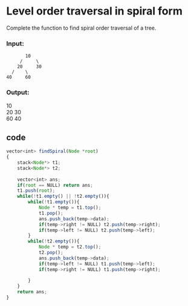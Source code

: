 
# Level order traversal in spiral form

Complete the function to find spiral order traversal of a tree.

### Input:

           10
         /     \
        20     30
      /    \
    40     60

### Output:

10\
20 30\
60 40

## code

```javascript
vector<int> findSpiral(Node *root)
{
    stack<Node*> t1;
    stack<Node*> t2;
    
    vector<int> ans;
    if(root == NULL) return ans;
    t1.push(root);
    while(!t1.empty() || !t2.empty()){
        while(!t1.empty()){
            Node * temp = t1.top();
            t1.pop();
            ans.push_back(temp->data);
            if(temp->right != NULL) t2.push(temp->right);
            if(temp->left != NULL) t2.push(temp->left);
        }
        while(!t2.empty()){
            Node * temp = t2.top();
            t2.pop();
            ans.push_back(temp->data);
            if(temp->left != NULL) t1.push(temp->left);
            if(temp->right != NULL) t1.push(temp->right);
            
        }
    }
    return ans;
}
```

  
